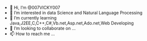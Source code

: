 - 👋 Hi, I’m @007VICKY007
- 👀 I’m interested in data Science and Natural Language Processing
- 🌱 I’m currently learning  Java,J2EE,C,C++,C#,Vb.net,Asp.net,Ado.net,Web Developing
- 💞️ I’m looking to collaborate on ...
- 📫 How to reach me ...

<!---
007VICKY007/007VICKY007 is a ✨ special ✨ repository because its `README.md` (this file) appears on your GitHub profile.
You can click the Preview link to take a look at your changes.
--->
